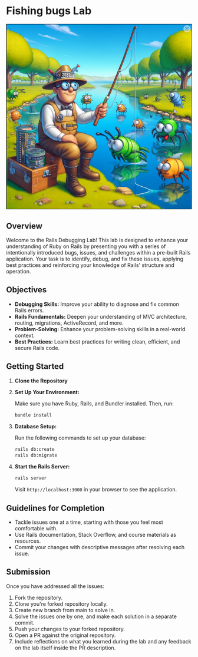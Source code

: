 # Fishing bugs Lab

![Fishing](app/assets/images/fishing_bugs.png "Fishing bugs")

## Overview

Welcome to the Rails Debugging Lab! This lab is designed to enhance your understanding of Ruby on Rails by presenting you with a series of intentionally introduced bugs, issues, and challenges within a pre-built Rails application. Your task is to identify, debug, and fix these issues, applying best practices and reinforcing your knowledge of Rails' structure and operation.

## Objectives

- **Debugging Skills:** Improve your ability to diagnose and fix common Rails errors.
- **Rails Fundamentals:** Deepen your understanding of MVC architecture, routing, migrations, ActiveRecord, and more.
- **Problem-Solving:** Enhance your problem-solving skills in a real-world context.
- **Best Practices:** Learn best practices for writing clean, efficient, and secure Rails code.

## Getting Started

1. **Clone the Repository**

2. **Set Up Your Environment:**

    Make sure you have Ruby, Rails, and Bundler installed. Then, run:

    ```bash
    bundle install
    ```

3. **Database Setup:**

    Run the following commands to set up your database:

    ```bash
    rails db:create
    rails db:migrate
    ```

4. **Start the Rails Server:**

    ```bash
    rails server
    ```

    Visit `http://localhost:3000` in your browser to see the application.


## Guidelines for Completion

- Tackle issues one at a time, starting with those you feel most comfortable with.
- Use Rails documentation, Stack Overflow, and course materials as resources.
- Commit your changes with descriptive messages after resolving each issue.

## Submission

Once you have addressed all the issues:

1. Fork the repository.
2. Clone you're forked repository locally.
3. Create new branch from main to solve in.
4. Solve the issues one by one, and make each solution in a separate commit.
5. Push your changes to your forked repository.
6. Open a PR against the original repository.
7. Include reflections on what you learned during the lab and any feedback on the lab itself inside the PR description.

